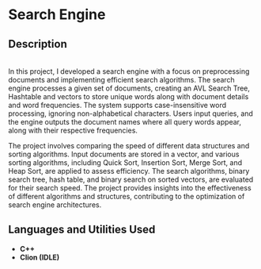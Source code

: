 <h1>Search Engine</h1>

<h2>Description</h2>
<br>In this project, I developed a search engine with a focus on preprocessing documents and implementing efficient search algorithms. The search engine processes a given set of documents, creating an AVL Search Tree, Hashtable and vectors to store unique words along with document details and word frequencies. The system supports case-insensitive word processing, ignoring non-alphabetical characters. Users input queries, and the engine outputs the document names where all query words appear, along with their respective frequencies.

The project involves comparing the speed of different data structures and sorting algorithms. Input documents are stored in a vector, and various sorting algorithms, including Quick Sort, Insertion Sort, Merge Sort, and Heap Sort, are applied to assess efficiency. The search algorithms, binary search tree, hash table, and binary search on sorted vectors, are evaluated for their search speed. The project provides insights into the effectiveness of different algorithms and structures, contributing to the optimization of search engine architectures.
<br />


<h2>Languages and Utilities Used</h2>

- <b>C++</b> 
- <b>Clion (IDLE)</b>


